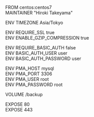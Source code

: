 FROM centos:centos7  
MAINTAINER "Hiroki Takeyama"

ENV TIMEZONE Asia/Tokyo

ENV REQUIRE_SSL true  
ENV ENABLE_GZIP_COMPRESSION true

ENV REQUIRE_BASIC_AUTH false  
ENV BASIC_AUTH_USER user  
ENV BASIC_AUTH_PASSWORD user

ENV PMA_HOST mysql  
ENV PMA_PORT 3306  
ENV PMA_USER root  
ENV PMA_PASSWORD root

VOLUME /backup

EXPOSE 80  
EXPOSE 443
